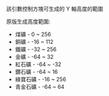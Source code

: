 該引數控制方塊可生成的 Y 軸高度的範圍

原版生成高度範圍:
* 煤礦 - 0 ~ 256
* 銅礦 - -16 ~ 112
* 鐵礦 - -32 ~ 256
* 金礦 - -64 ~ 32
* 紅石礦 - -64 ~ -32
* 鑽石礦 - -64 ~ 16
* 綠寶石礦 - -16 ~ 256
* 青金石礦 - -64 ~ 64